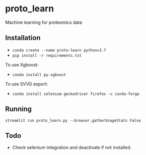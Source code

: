 # proto_learn
Machine learning for proteomics data

## Installation

* `conda create --name proto-learn python=3.7`
* `pip install -r requirements.txt`

To use Xgboost:
* `conda install py-xgboost`

To use SVVG export:

* `conda install selenium geckodriver firefox -c conda-forge`

## Running

`streamlit run proto_learn.py --browser.gatherUsageStats False`


## Todo

* Check selenium integration and deactivate if not installed. 
